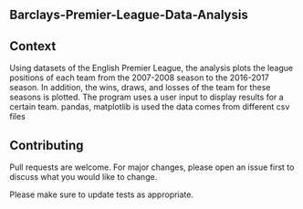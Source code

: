 ## Barclays-Premier-League-Data-Analysis

## Context
Using datasets of the English Premier League, the analysis plots the league positions of each team from the 2007-2008 season to the 2016-2017 season. In addition, the wins, draws, and losses of the team for these seasons is plotted. The program uses a user input to display results for a certain team.   pandas, matplotlib is used the data comes from different csv files



## Contributing
Pull requests are welcome. For major changes, please open an issue first to discuss what you would like to change.

Please make sure to update tests as appropriate.
